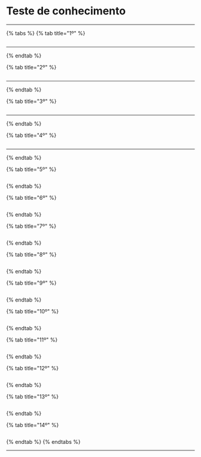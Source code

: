 # Teste de conhecimento

***

{% tabs %}
{% tab title="1º" %}
<figure><img src="../../.gitbook/assets/image (3) (1) (1) (1) (1).png" alt=""><figcaption></figcaption></figure>

***
{% endtab %}

{% tab title="2º" %}
<figure><img src="../../.gitbook/assets/image (4) (1) (1) (1) (1).png" alt=""><figcaption></figcaption></figure>

***
{% endtab %}

{% tab title="3º" %}
<figure><img src="../../.gitbook/assets/image (5) (1) (1) (1) (1).png" alt=""><figcaption></figcaption></figure>

***
{% endtab %}

{% tab title="4º" %}
<figure><img src="../../.gitbook/assets/image (6) (1) (1) (1) (1).png" alt=""><figcaption></figcaption></figure>

***
{% endtab %}

{% tab title="5º" %}
<figure><img src="../../.gitbook/assets/image (74).png" alt=""><figcaption></figcaption></figure>
{% endtab %}

{% tab title="6º" %}
<figure><img src="../../.gitbook/assets/image (75).png" alt=""><figcaption></figcaption></figure>
{% endtab %}

{% tab title="7º" %}
<figure><img src="../../.gitbook/assets/image (80).png" alt=""><figcaption></figcaption></figure>
{% endtab %}

{% tab title="8º" %}
<figure><img src="../../.gitbook/assets/image (13).png" alt=""><figcaption></figcaption></figure>
{% endtab %}

{% tab title="9º" %}
<figure><img src="../../.gitbook/assets/image (16).png" alt=""><figcaption></figcaption></figure>
{% endtab %}

{% tab title="10º" %}
<figure><img src="../../.gitbook/assets/image (3) (1).png" alt=""><figcaption></figcaption></figure>
{% endtab %}

{% tab title="11º" %}
<figure><img src="../../.gitbook/assets/image (2) (1).png" alt=""><figcaption></figcaption></figure>
{% endtab %}

{% tab title="12º" %}
<figure><img src="../../.gitbook/assets/image (23).png" alt=""><figcaption></figcaption></figure>
{% endtab %}

{% tab title="13º" %}
<figure><img src="../../.gitbook/assets/image (1) (1).png" alt=""><figcaption></figcaption></figure>
{% endtab %}

{% tab title="14º" %}
<figure><img src="../../.gitbook/assets/image (24).png" alt=""><figcaption></figcaption></figure>
{% endtab %}
{% endtabs %}

***
